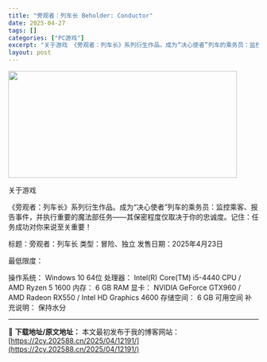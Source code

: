 ```yaml
---
title: "旁观者：列车长 Beholder: Conductor"
date: 2025-04-27
tags: []
categories: ["PC游戏"]
excerpt: "关于游戏 《旁观者：列车长》系列衍生作品。成为“决心使者”列车的乘务员：监控乘客、报告事件，并执行重要的魔法部任务——其保密程度仅取决于你的忠诚度。记住：任务成功对你来说至关重要！ 标题：旁观者：列车长 类型：冒险、独立 发售日期：2025年4月23日 最低限度： 操作系统： Windows 10 &hellip;"
layout: post
---
```


<img class="aligncenter size-full wp-image-12187" src="https://2cy.202588.cn/wp-content/uploads/2025/04/2025042714075535.webp" alt="" width="460" height="215" />

关于游戏

《旁观者：列车长》系列衍生作品。成为“决心使者”列车的乘务员：监控乘客、报告事件，并执行重要的魔法部任务——其保密程度仅取决于你的忠诚度。记住：任务成功对你来说至关重要！

标题：旁观者：列车长
类型：冒险、独立
发售日期：2025年4月23日

最低限度：

操作系统： Windows 10 64位
处理器： Intel(R) Core(TM) i5-4440 CPU / AMD Ryzen 5 1600
内存： 6 GB RAM
显卡： NVIDIA GeForce GTX960 / AMD Radeon RX550 / Intel HD Graphics 4600
存储空间： 6 GB 可用空间
补充说明： 保持水分

---
📖 **下载地址/原文地址：** 本文最初发布于我的博客网站：[https://2cy.202588.cn/2025/04/12191/](https://2cy.202588.cn/2025/04/12191/)
